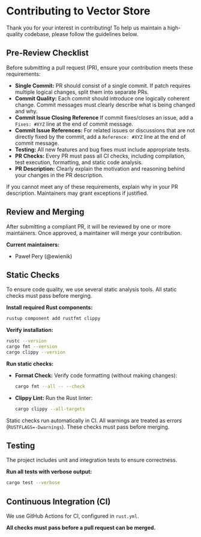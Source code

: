 # Contributing to Vector Store

Thank you for your interest in contributing! To help us maintain a high-quality codebase, please follow the guidelines below.

## Pre-Review Checklist

Before submitting a pull request (PR), ensure your contribution meets these requirements:

- **Single Commit:** PR should consist of a single commit. If patch requires multiple logical changes, split them into separate PRs.
- **Commit Quality:** Each commit should introduce one logically coherent change. Commit messages must clearly describe what is being changed and why.
- **Commit Issue Closing Reference** If commit fixes/closes an issue, add a `Fixes: #XYZ` line at the end of commit message.
- **Commit Issue References:** For related issues or discussions that are not directly fixed by the commit, add a `Reference: #XYZ` line at the end of commit message.
- **Testing:** All new features and bug fixes must include appropriate tests.
- **PR Checks:** Every PR must pass all CI checks, including compilation, test execution, formatting, and static code analysis.
- **PR Description:** Clearly explain the motivation and reasoning behind your changes in the PR description.

If you cannot meet any of these requirements, explain why in your PR description. Maintainers may grant exceptions if justified.

## Review and Merging

After submitting a compliant PR, it will be reviewed by one or more maintainers. Once approved, a maintainer will merge your contribution.

**Current maintainers:**
- Paweł Pery (@ewienik)

## Static Checks

To ensure code quality, we use several static analysis tools. All static checks must pass before merging.

**Install required Rust components:**
```sh
rustup component add rustfmt clippy
```

**Verify installation:**
```sh
rustc --version
cargo fmt --version
cargo clippy --version
```

**Run static checks:**

- **Format Check:** Verify code formatting (without making changes):
  ```sh
  cargo fmt --all -- --check
  ```
- **Clippy Lint:** Run the Rust linter:
  ```sh
  cargo clippy --all-targets
  ```

Static checks run automatically in CI. All warnings are treated as errors (`RUSTFLAGS=-Dwarnings`). These checks must pass before merging.

## Testing

The project includes unit and integration tests to ensure correctness.

**Run all tests with verbose output:**
```sh
cargo test --verbose
```

## Continuous Integration (CI)

We use GitHub Actions for CI, configured in `rust.yml`.

**All checks must pass before a pull request can be merged.**
